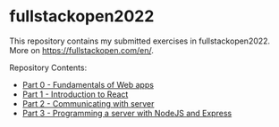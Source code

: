 # fullstackopen2022

This repository contains my submitted exercises in fullstackopen2022. More on
https://fullstackopen.com/en/.

Repository Contents:
- [Part 0 - Fundamentals of Web apps](https://github.com/ranjabi/fullstackopen2022/tree/main/part0)
- [Part 1 - Introduction to React](https://github.com/ranjabi/fullstackopen2022/tree/main/part1)
- [Part 2 - Communicating with server](https://github.com/ranjabi/fullstackopen2022/tree/main/part2)
- [Part 3 - Programming a server with NodeJS and Express](https://github.com/ranjabi/phonebook-be)
